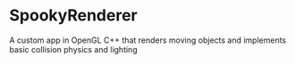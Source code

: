 # SpookyRenderer

A custom app in OpenGL C++ that renders moving objects and implements basic collision physics and lighting

